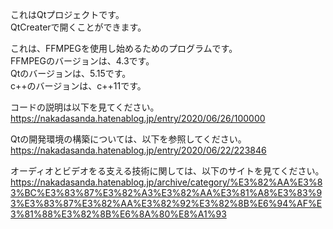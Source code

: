 
これはQtプロジェクトです。  
QtCreaterで開くことができます。  

これは、FFMPEGを使用し始めるためのプログラムです。  
FFMPEGのバージョンは、4.3です。  
Qtのバージョンは、5.15です。  
c++のバージョンは、c++11です。  

コードの説明は以下を見てください。  
https://nakadasanda.hatenablog.jp/entry/2020/06/26/100000

Qtの開発環境の構築については、以下を参照してください。  
https://nakadasanda.hatenablog.jp/entry/2020/06/22/223846

オーディオとビデオをる支える技術に関しては、以下のサイトを見てください。  
https://nakadasanda.hatenablog.jp/archive/category/%E3%82%AA%E3%83%BC%E3%83%87%E3%82%A3%E3%82%AA%E3%81%A8%E3%83%93%E3%83%87%E3%82%AA%E3%82%92%E3%82%8B%E6%94%AF%E3%81%88%E3%82%8B%E6%8A%80%E8%A1%93
